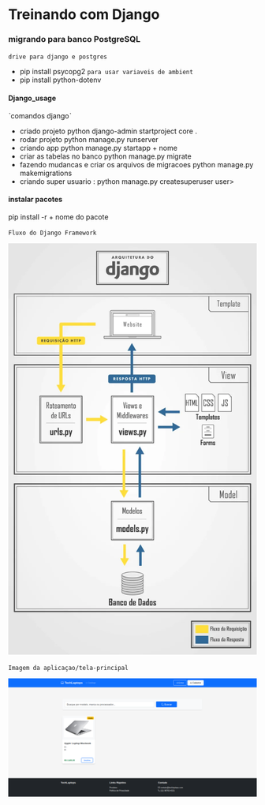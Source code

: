 # Treinando com Django

### migrando para banco PostgreSQL
`drive para django e postgres`
- pip install psycopg2
`para usar variaveis de ambient`
- pip install python-dotenv

#### Django_usage

ˋcomandos djangoˋ

- criado projeto
  python django-admin startproject core .
- rodar projeto
  python manage.py runserver
- criando app
  python manage.py startapp + nome
- criar as tabelas no banco
  python manage.py migrate
- fazendo mudancas e criar os arquivos de migracoes
  python manage.py makemigrations
- criando super usuario :
  python manage.py createsuperuser user>


#### instalar pacotes
  pip install -r + nome do pacote

  `Fluxo do Django Framework`

  ![Fluxo-Django](https://github.com/davipythonweb/praticing_django_/blob/main/django-architecture.webp?raw=true)

 `Imagem da aplicaçao/tela-principal`
 
  ![imagem-tela-principal](aplication.png)